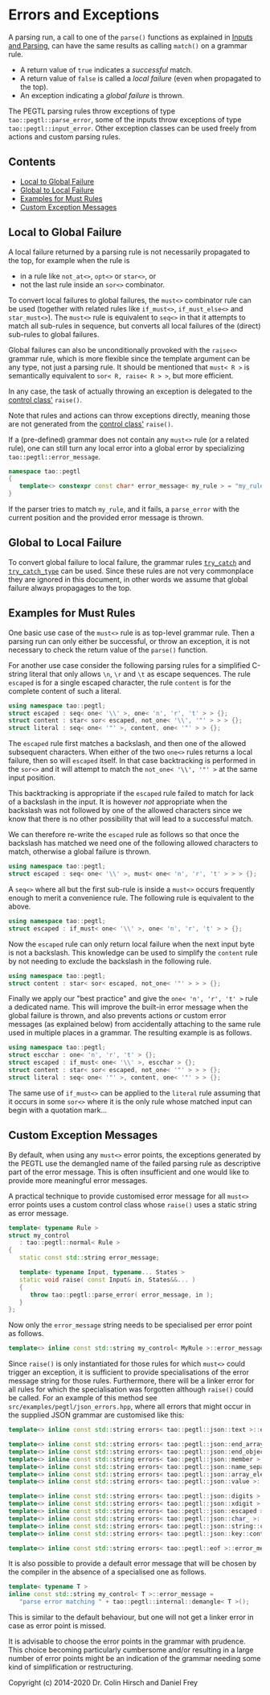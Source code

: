 # Errors and Exceptions

A parsing run, a call to one of the `parse()` functions as explained in [Inputs and Parsing](Inputs-and-Parsing.md), can have the same results as calling `match()` on a grammar rule.

* A return value of `true` indicates a *successful* match.
* A return value of `false` is called a *local failure* (even when propagated to the top).
* An exception indicating a *global failure* is thrown.

The PEGTL parsing rules throw exceptions of type `tao::pegtl::parse_error`, some of the inputs throw exceptions of type `tao::pegtl::input_error`.
Other exception classes can be used freely from actions and custom parsing rules.

## Contents

* [Local to Global Failure](#local-to-global-failure)
* [Global to Local Failure](#global-to-local-failure)
* [Examples for Must Rules](#examples-for-must-rules)
* [Custom Exception Messages](#custom-exception-messages)

## Local to Global Failure

A local failure returned by a parsing rule is not necessarily propagated to the top, for example when the rule is

* in a rule like `not_at<>`, `opt<>` or `star<>`, or
* not the last rule inside an `sor<>` combinator.

To convert local failures to global failures, the `must<>` combinator rule can be used (together with related rules like `if_must<>`, `if_must_else<>` and `star_must<>`).
The `must<>` rule is equivalent to `seq<>` in that it attempts to match all sub-rules in sequence, but converts all local failures of the (direct) sub-rules to global failures.

Global failures can also be unconditionally provoked with the `raise<>` grammar rule, which is more flexible since the template argument can be any type, not just a parsing rule.
It should be mentioned that `must< R >` is semantically equivalent to `sor< R, raise< R > >`, but more efficient.

In any case, the task of actually throwing an exception is delegated to the [control class'](Control-and-Debug.md) `raise()`.

Note that rules and actions can throw exceptions directly, meaning those are not generated from the [control class'](Control-and-Debug.md) `raise()`.

If a (pre-defined) grammar does not contain any `must<>` rule (or a related rule), one can still turn any local error into a global error by specializing `tao::pegtl::error_message`.

```c++
namespace tao::pegtl
{
   template<> constexpr const char* error_message< my_rule > = "my_rule failed!";
}
```

If the parser tries to match `my_rule`, and it fails, a `parse_error` with the current position and the provided error message is thrown.

## Global to Local Failure

To convert global failure to local failure, the grammar rules [`try_catch`](Rule-Reference.md#try_catch-r-) and [`try_catch_type`](Rule-Reference.md#try_catch_type-e-r-) can be used.
Since these rules are not very commonplace they are ignored in this document, in other words we assume that global failure always propagages to the top.

## Examples for Must Rules

One basic use case of the `must<>` rule is as top-level grammar rule.
Then a parsing run can only either be successful, or throw an exception, it is not necessary to check the return value of the `parse()` function.

For another use case consider the following parsing rules for a simplified C-string literal that only allows `\n`, `\r` and `\t` as escape sequences.
The rule `escaped` is for a single escaped character, the rule `content` is for the complete content of such a literal.

```c++
using namespace tao::pegtl;
struct escaped : seq< one< '\\' >, one< 'n', 'r', 't' > > {};
struct content : star< sor< escaped, not_one< '\\', '"' > > > {};
struct literal : seq< one< '"' >, content, one< '"' > > {};
```

The `escaped` rule first matches a backslash, and then one of the allowed subsequent characters.
When either of the two `one<>` rules returns a local failure, then so will `escaped` itself.
In that case backtracking is performed in the `sor<>` and it will attempt to match the `not_one< '\\', '"' >` at the same input position.

This backtracking is appropriate if the `escaped` rule failed to match for lack of a backslash in the input.
It is however *not* appropriate when the backslash was not followed by one of the allowed characters since we know that there is no other possibility that will lead to a successful match.

We can therefore re-write the `escaped` rule as follows so that once the backslash has matched we need one of the following allowed characters to match, otherwise a global failure is thrown.

```c++
using namespace tao::pegtl;
struct escaped : seq< one< '\\' >, must< one< 'n', 'r', 't' > > > {};
```

A `seq<>` where all but the first sub-rule is inside a `must<>` occurs frequently enough to merit a convenience rule.
The following rule is equivalent to the above.

```c++
using namespace tao::pegtl;
struct escaped : if_must< one< '\\' >, one< 'n', 'r', 't' > > {};
```

Now the `escaped` rule can only return local failure when the next input byte is not a backslash.
This knowledge can be used to simplify the `content` rule by not needing to exclude the backslash in the following rule.

```c++
using namespace tao::pegtl;
struct content : star< sor< escaped, not_one< '"' > > > {};
```

Finally we apply our "best practice" and give the `one< 'n', 'r', 't' >` rule a dedicated name.
This will improve the built-in error message when the global failure is thrown, and also prevents actions or custom error messages (as explained below) from accidentally attaching to the same rule used in multiple places in a grammar.
The resulting example is as follows.

```c++
using namespace tao::pegtl;
struct escchar : one< 'n', 'r', 't' > {};
struct escaped : if_must< one< '\\' >, escchar > {};
struct content : star< sor< escaped, not_one< '"' > > > {};
struct literal : seq< one< '"' >, content, one< '"' > > {};
```

The same use of `if_must<>` can be applied to the `literal` rule assuming that it occurs in some `sor<>` where it is the only rule whose matched input can begin with a quotation mark...

## Custom Exception Messages

By default, when using any `must<>` error points, the exceptions generated by the PEGTL use the demangled name of the failed parsing rule as descriptive part of the error message. This is often insufficient and one would like to provide more meaningful error messages.

A practical technique to provide customised error message for all `must<>` error points uses a custom control class whose `raise()` uses a static string as error message.

```c++
template< typename Rule >
struct my_control
   : tao::pegtl::normal< Rule >
{
   static const std::string error_message;

   template< typename Input, typename... States >
   static void raise( const Input& in, States&&... )
   {
      throw tao::pegtl::parse_error( error_message, in );
   }
};
```

Now only the `error_message` string needs to be specialised per error point as follows.

```c++
template<> inline const std::string my_control< MyRule >::error_message = "expected ...";
```

Since `raise()` is only instantiated for those rules for which `must<>` could trigger an exception, it is sufficient to provide specialisations of the error message string for those rules.
Furthermore, there will be a linker error for all rules for which the specialisation was forgotten although `raise()` could be called.
For an example of this method see `src/examples/pegtl/json_errors.hpp`, where all errors that might occur in the supplied JSON grammar are customised like this:

```c++
template<> inline const std::string errors< tao::pegtl::json::text >::error_message = "no valid JSON";

template<> inline const std::string errors< tao::pegtl::json::end_array >::error_message = "incomplete array, expected ']'";
template<> inline const std::string errors< tao::pegtl::json::end_object >::error_message = "incomplete object, expected '}'";
template<> inline const std::string errors< tao::pegtl::json::member >::error_message = "expected member";
template<> inline const std::string errors< tao::pegtl::json::name_separator >::error_message = "expected ':'";
template<> inline const std::string errors< tao::pegtl::json::array_element >::error_message = "expected value";
template<> inline const std::string errors< tao::pegtl::json::value >::error_message = "expected value";

template<> inline const std::string errors< tao::pegtl::json::digits >::error_message = "expected at least one digit";
template<> inline const std::string errors< tao::pegtl::json::xdigit >::error_message = "incomplete universal character name";
template<> inline const std::string errors< tao::pegtl::json::escaped >::error_message = "unknown escape sequence";
template<> inline const std::string errors< tao::pegtl::json::char_ >::error_message = "invalid character in string";
template<> inline const std::string errors< tao::pegtl::json::string::content >::error_message = "unterminated string";
template<> inline const std::string errors< tao::pegtl::json::key::content >::error_message = "unterminated key";

template<> inline const std::string errors< tao::pegtl::eof >::error_message = "unexpected character after JSON value";
```

It is also possible to provide a default error message that will be chosen by the compiler in the absence of a specialised one as follows.

```c++
template< typename T >
inline const std::string my_control< T >::error_message =
   "parse error matching " + tao::pegtl::internal::demangle< T >();
```

This is similar to the default behaviour, but one will not get a linker error in case as error point is missed.

It is advisable to choose the error points in the grammar with prudence.
This choice becoming particularly cumbersome and/or resulting in a large number of error points might be an indication of the grammar needing some kind of simplification or restructuring.

Copyright (c) 2014-2020 Dr. Colin Hirsch and Daniel Frey
